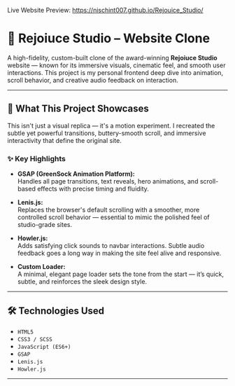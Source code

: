 Live Website Preview: https://nischint007.github.io/Rejouice_Studio/
# 🎨 Rejoiuce Studio – Website Clone

A high-fidelity, custom-built clone of the award-winning **Rejoiuce Studio** website — known for its immersive visuals, cinematic feel, and smooth user interactions. This project is my personal frontend deep dive into animation, scroll behavior, and creative audio feedback on interaction.

---

## 🚀 What This Project Showcases

This isn't just a visual replica — it's a motion experiment. I recreated the subtle yet powerful transitions, buttery-smooth scroll, and immersive interactivity that define the original site.

### ✨ Key Highlights

- **GSAP (GreenSock Animation Platform):**  
  Handles all page transitions, text reveals, hero animations, and scroll-based effects with precise timing and fluidity.

- **Lenis.js:**  
  Replaces the browser's default scrolling with a smoother, more controlled scroll behavior — essential to mimic the polished feel of studio-grade sites.

- **Howler.js:**  
  Adds satisfying click sounds to navbar interactions. Subtle audio feedback goes a long way in making the site feel alive and responsive.

- **Custom Loader:**  
  A minimal, elegant page loader sets the tone from the start — it’s quick, subtle, and reinforces the sleek design style.

---

## 🛠️ Technologies Used

- `HTML5`
- `CSS3 / SCSS`
- `JavaScript (ES6+)`
- `GSAP`
- `Lenis.js`
- `Howler.js`

---
